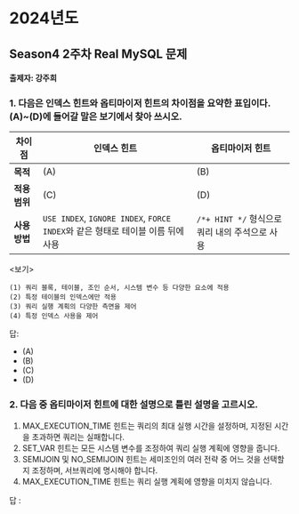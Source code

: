 # 2024년도
## Season4 2주차 Real MySQL 문제
#### 출제자: 강주희

### 1. 다음은 인덱스 힌트와 옵티마이저 힌트의 차이점을 요약한 표입이다. (A)~(D)에 들어갈 말은 보기에서 찾아 쓰시오.

| 차이점 | 인덱스 힌트 | 옵티마이저 힌트 |
|--------|--------------|-----------------|
| **목적** | (A) | (B) |
| **적용 범위** | (C) | (D) |
| **사용 방법** | `USE INDEX`, `IGNORE INDEX`, `FORCE INDEX`와 같은 형태로 테이블 이름 뒤에 사용 | `/*+ HINT */` 형식으로 쿼리 내의 주석으로 사용 |

<보기>
```
(1) 쿼리 블록, 테이블, 조인 순서, 시스템 변수 등 다양한 요소에 적용
(2) 특정 테이블의 인덱스에만 적용
(3) 쿼리 실행 계획의 다양한 측면을 제어
(4) 특정 인덱스 사용을 제어
```


답: 
- (A) 
- (B) 
- (C) 
- (D) 


### 2. 다음 중 옵티마이저 힌트에 대한 설명으로 틀린 설명을 고르시오.

1. MAX_EXECUTION_TIME 힌트는 쿼리의 최대 실행 시간을 설정하며, 지정된 시간을 초과하면 쿼리는 실패합니다.
2. SET_VAR 힌트는 모든 시스템 변수를 조정하여 쿼리 실행 계획에 영향을 줍니다.
3. SEMIJOIN 및 NO_SEMIJOIN 힌트는 세미조인의 여러 전략 중 어느 것을 선택할지 조정하며, 서브쿼리에 명시해야 합니다.
4. MAX_EXECUTION_TIME 힌트는 쿼리 실행 계획에 영향을 미치지 않습니다.


답 : 
